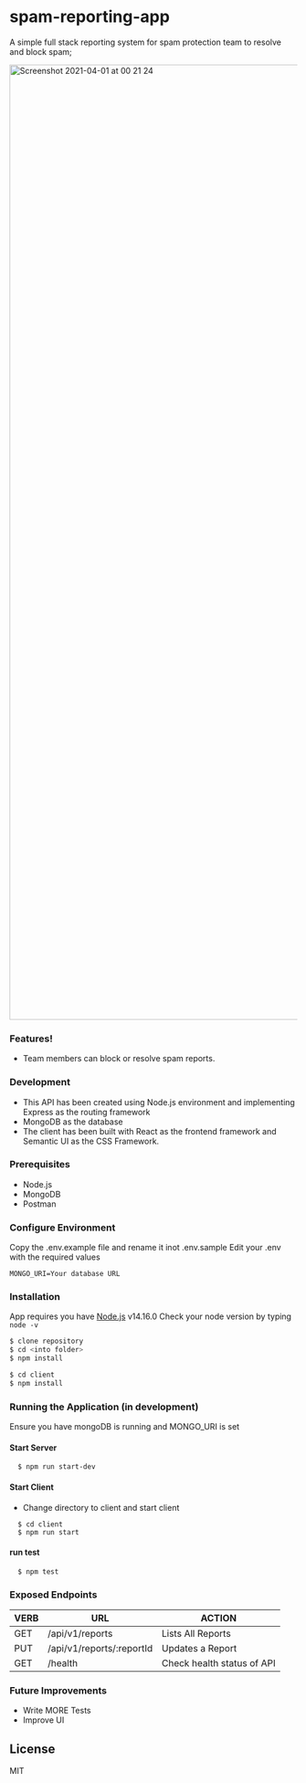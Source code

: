 # spam-reporting-app

A simple full stack reporting system for spam protection team to resolve and block spam;

<img width="1673" alt="Screenshot 2021-04-01 at 00 21 24" src="https://user-images.githubusercontent.com/11598255/113218771-63a29280-9280-11eb-934b-656b557d070d.png">

### Features!
- Team members can block or resolve spam reports.

### Development
- This API has been created using Node.js environment and implementing Express as the routing framework 
- MongoDB as the database 
- The client has been built with React as the frontend framework and Semantic UI as the CSS Framework.

### Prerequisites
- Node.js
- MongoDB
- Postman

### Configure Environment
Copy the .env.example file and rename it inot .env.sample Edit your .env with the required values

```
MONGO_URI=Your database URL
```

### Installation
App requires you have [Node.js](https://nodejs.org/) v14.16.0 Check your node version by typing `node -v`

```sh
$ clone repository
$ cd <into folder>
$ npm install

$ cd client
$ npm install
```

### Running the Application (in development)

Ensure you have mongoDB is running and MONGO_URI is set

#### Start Server
```
  $ npm run start-dev
```

#### Start Client
- Change directory to client and start client
```
  $ cd client 
  $ npm run start
```


#### run test
```
  $ npm test
```

### Exposed Endpoints

| VERB | URL | ACTION |
| ------ | ------ | ------ |
| GET | /api/v1/reports | Lists All Reports |
| PUT | /api/v1/reports/:reportId | Updates a Report |
  GET | /health | Check health status of API |


### Future Improvements
 - Write MORE Tests
 - Improve UI

License
----

MIT
